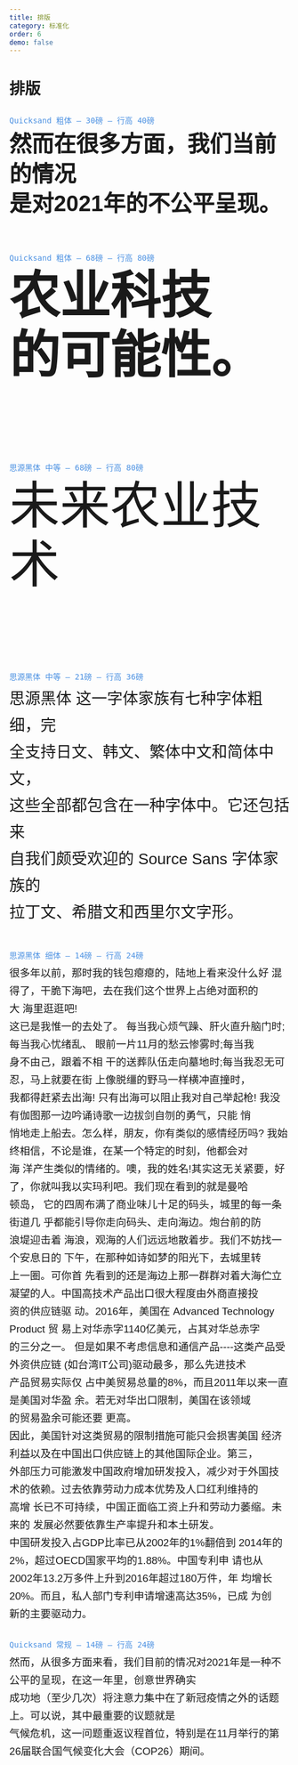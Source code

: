 ```yaml
---
title: 排版
category: 标准化
order: 6
demo: false
---
```


<style>
  /* 字体导入需要添加到您网站的CSS中 */
  .typography-demo {
    margin: 2em 0;
  }
  
  .quicksand-bold-30 {
    font-family: 'Quicksand', sans-serif;
    font-weight: bold;
    font-size: 30pt;
    line-height: 40pt;
    margin-bottom: 1.5em;
  }
  
  .quicksand-bold-68 {
    font-family: 'Quicksand', sans-serif;
    font-weight: bold;
    font-size: 68pt;
    line-height: 80pt;
    margin-bottom: 1.5em;
  }
  
  .source-hans-medium-68 {
    font-family: 'Source Hans', 'Noto Sans SC', sans-serif;
    font-weight: 500; /* medium */
    font-size: 68pt;
    line-height: 80pt;
    margin-bottom: 1.5em;
  }
  
  .source-hans-medium-21 {
    font-family: 'Source Hans', 'Noto Sans SC', sans-serif;
    font-weight: 500; /* medium */
    font-size: 21pt;
    line-height: 36pt;
    margin-bottom: 1.5em;
  }
  
  .source-hans-light-14 {
    font-family: 'Source Hans', 'Noto Sans SC', sans-serif;
    font-weight: 300; /* light */
    font-size: 14pt;
    line-height: 24pt;
    margin-bottom: 1.5em;
  }
  
  .quicksand-regular-14 {
    font-family: 'Quicksand', sans-serif;
    font-weight: 400; /* regular */
    font-size: 14pt;
    line-height: 24pt;
    margin-bottom: 1.5em;
  }
  
  .font-specs {
    font-family: monospace;
    color: #4a90e2;
    font-size: 14px;
    margin-bottom: 0.5em;
  }
</style>

# 排版

<div class="typography-demo">
  <div class="font-specs">Quicksand 粗体 &mdash; 30磅 &mdash; 行高 40磅</div>
  <div class="quicksand-bold-30">
    然而在很多方面，我们当前的情况<br>是对2021年的不公平呈现。
  </div>
  
  <div class="font-specs">Quicksand 粗体 &mdash; 68磅 &mdash; 行高 80磅</div>
  <div class="quicksand-bold-68">
    农业科技<br>的可能性。
  </div>
  
  <div class="font-specs">思源黑体 中等 &mdash; 68磅 &mdash; 行高 80磅</div>
  <div class="source-hans-medium-68">
    未来农业技术
  </div>
  
  <div class="font-specs">思源黑体 中等 &mdash; 21磅 &mdash; 行高 36磅</div>
  <div class="source-hans-medium-21">
    思源黑体 这一字体家族有七种字体粗细，完<br>
    全支持日文、韩文、繁体中文和简体中文，<br>
    这些全部都包含在一种字体中。它还包括来<br>
    自我们颇受欢迎的 Source Sans 字体家族的<br>
    拉丁文、希腊文和西里尔文字形。
  </div>
  
  <div class="font-specs">思源黑体 细体 &mdash; 14磅 &mdash; 行高 24磅</div>
  <div class="source-hans-light-14">
    很多年以前，那时我的钱包瘪瘪的，陆地上看来没什么好 混得了，干脆下海吧，去在我们这个世界上占绝对面积的<br>
    大 海里逛逛吧!<br>
    这已是我惟一的去处了。   每当我心烦气躁、肝火直升脑门时;每当我心忧绪乱、 眼前一片11月的愁云惨雾时;每当我<br>
    身不由己，跟着不相 干的送葬队伍走向墓地时;每当我忍无可忍，马上就要在街 上像脱缰的野马一样横冲直撞时，<br>
    我都得赶紧去出海!   只有出海可以阻止我对自己举起枪!   我没有伽图那一边吟诵诗歌一边拔剑自刎的勇气，只能 悄<br>
    悄地走上船去。怎么样，朋友，你有类似的感情经历吗? 我始终相信，不论是谁，在某一个特定的时刻，他都会对<br>
    海 洋产生类似的情绪的。噢，我的姓名!其实这无关紧要，好 了，你就叫我以实玛利吧。我们现在看到的就是曼哈<br>
    顿岛， 它的四周布满了商业味儿十足的码头，城里的每一条街道几 乎都能引导你走向码头、走向海边。炮台前的防<br>
    浪堤迎击着 海浪，观海的人们远远地散着步。我们不妨找一个安息日的 下午，在那种如诗如梦的阳光下，去城里转<br>
    上一圈。可你首 先看到的还是海边上那一群群对着大海伫立凝望的人。中国高技术产品出口很大程度由外商直接投<br>
    资的供应链驱 动。2016年，美国在 Advanced Technology Product 贸 易上对华赤字1140亿美元，占其对华总赤字<br>
    的三分之一。 但是如果不考虑信息和通信产品----这类产品受外资供应链 (如台湾IT公司)驱动最多，那么先进技术<br>
    产品贸易实际仅 占中美贸易总量的8%，而且2011年以来一直是美国对华盈 余。若无对华出口限制，美国在该领域<br>
    的贸易盈余可能还要 更高。<br>
    因此，美国针对这类贸易的限制措施可能只会损害美国 经济利益以及在中国出口供应链上的其他国际企业。第三， <br>
    外部压力可能激发中国政府增加研发投入，减少对于外国技 术的依赖。过去依靠劳动力成本优势及人口红利维持的<br>
    高增 长已不可持续，中国正面临工资上升和劳动力萎缩。未来的 发展必然要依靠生产率提升和本土研发。<br>
    中国研发投入占GDP比率已从2002年的1%翻倍到 2014年的2%，超过OECD国家平均的1.88%。中国专利申 请也从<br>
    2002年13.2万多件上升到2016年超过180万件，年 均增长20%。而且，私人部门专利申请增速高达35%，已成 为创<br>
    新的主要驱动力。
  </div>
  
  <div class="font-specs">Quicksand 常规 &mdash; 14磅 &mdash; 行高 24磅</div>
  <div class="quicksand-regular-14">
    然而，从很多方面来看，我们目前的情况对2021年是一种不公平的呈现，在这一年里，创意世界确实<br>
    成功地（至少几次）将注意力集中在了新冠疫情之外的话题上。可以说，其中最重要的议题就是<br>
    气候危机，这一问题重返议程首位，特别是在11月举行的第26届联合国气候变化大会（COP26）期间。
  </div>
</div>
